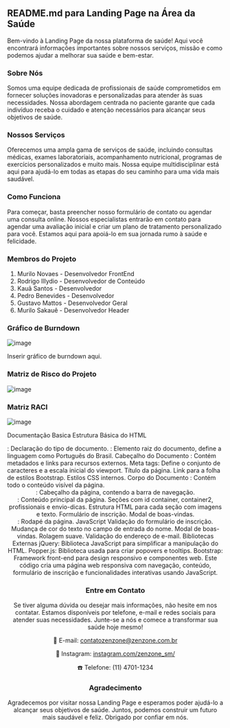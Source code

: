 ## README.md para Landing Page na Área da Saúde

Bem-vindo à Landing Page da nossa plataforma de saúde! Aqui você encontrará informações importantes sobre nossos serviços, missão e como podemos ajudar a melhorar sua saúde e bem-estar.

### Sobre Nós

Somos uma equipe dedicada de profissionais de saúde comprometidos em fornecer soluções inovadoras e personalizadas para atender às suas necessidades. Nossa abordagem centrada no paciente garante que cada indivíduo receba o cuidado e atenção necessários para alcançar seus objetivos de saúde.

### Nossos Serviços

Oferecemos uma ampla gama de serviços de saúde, incluindo consultas médicas, exames laboratoriais, acompanhamento nutricional, programas de exercícios personalizados e muito mais. Nossa equipe multidisciplinar está aqui para ajudá-lo em todas as etapas do seu caminho para uma vida mais saudável.

### Como Funciona

Para começar, basta preencher nosso formulário de contato ou agendar uma consulta online. Nossos especialistas entrarão em contato para agendar uma avaliação inicial e criar um plano de tratamento personalizado para você. Estamos aqui para apoiá-lo em sua jornada rumo à saúde e felicidade.

### Membros do Projeto

1. Murilo Novaes - Desenvolvedor FrontEnd 
2. Rodrigo Illydio -  Desenvolvedor de Conteúdo
4. Kauã Santos - Desenvolvedor
5. Pedro Benevides - Desenvolvedor
6. Gustavo Mattos - Desenvolvedor Geral
7. Murilo Sakauê - Desenvolvedor Header

### Gráfico de Burndown

![image](https://github.com/gmattosoff/saude-mental/assets/93022559/512af56b-95cd-4d1e-ab86-fb30e4f64a66)


Inserir gráfico de burndown aqui.

### Matriz de Risco do Projeto

![image](https://github.com/gmattosoff/saude-mental/assets/160684494/a6f7e87f-55a6-4eb8-8da3-8659c5f7ee22)


### Matriz RACI

![image](https://github.com/gmattosoff/saude-mental/assets/93022559/3abe8e01-691a-4482-a877-282afb1cde62)

Documentação Basica
Estrutura Básica do HTML
<!DOCTYPE html>: Declaração do tipo de documento.
<html lang="pt-BR">: Elemento raiz do documento, define a linguagem como Português do Brasil.
Cabeçalho do Documento
<head>: Contém metadados e links para recursos externos.
Meta tags: Define o conjunto de caracteres e a escala inicial do viewport.
Título da página.
Link para a folha de estilos Bootstrap.
Estilos CSS internos.
Corpo do Documento
<body>: Contém todo o conteúdo visível da página.
<header>: Cabeçalho da página, contendo a barra de navegação.
<main>: Conteúdo principal da página.
Seções com id container, container2, profissionais e envio-dicas.
Estrutura HTML para cada seção com imagens e texto.
Formulário de inscrição.
Modal de boas-vindas.
<footer>: Rodapé da página.
JavaScript
Validação do formulário de inscrição.
Mudança de cor do texto no campo de entrada do nome.
Modal de boas-vindas.
Rolagem suave.
Validação do endereço de e-mail.
Bibliotecas Externas
jQuery: Biblioteca JavaScript para simplificar a manipulação do HTML.
Popper.js: Biblioteca usada para criar popovers e tooltips.
Bootstrap: Framework front-end para design responsivo e componentes web.
Este código cria uma página web responsiva com navegação, conteúdo, formulário de inscrição e funcionalidades interativas usando JavaScript.



### Entre em Contato

Se tiver alguma dúvida ou desejar mais informações, não hesite em nos contatar. Estamos disponíveis por telefone, e-mail e redes sociais para atender suas necessidades. Junte-se a nós e comece a transformar sua saúde hoje mesmo!

📩 E-mail: [contatozenzone@zenzone.com.br](url)

📸 Instagram: [instagram.com/zenzone_sm/](url)

☎️ Telefone: (11) 4701-1234

### Agradecimento

Agradecemos por visitar nossa Landing Page e esperamos poder ajudá-lo a alcançar seus objetivos de saúde. Juntos, podemos construir um futuro mais saudável e feliz. Obrigado por confiar em nós.
